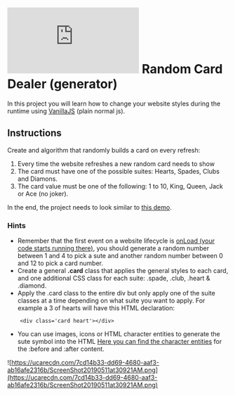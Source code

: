 # ![alt text](https://assets.breatheco.de/apis/img/images.php?blob&random&cat=icon&tags=breathecode,32)  Random Card Dealer (generator)

In this project you will learn how to change your website styles during the runtime using [VanillaJS](https://stackoverflow.com/questions/20435653/what-is-vanillajs) (plain normal js).

## Instructions

Create and algorithm that randomly builds a card on every refresh:

1. Every time the website refreshes a new random card needs to show
2. The card must have one of the possible suites: Hearts, Spades, Clubs and Diamons.
3. The card value must be one of the following: 1 to 10, King, Queen, Jack or Ace (no joker).

In the end, the project needs to look similar to [this demo](https://projects.breatheco.de/json?slug=random-card&preview).

### Hints

- Remember that the first event on a website lifecycle is [onLoad (your code starts running there)](https://www.w3schools.com/jsref/event_onload.asp), you should generate a random number between 1 and 4 to pick a sute and another random number between 0 and 12 to pick a card number.
- Create a general **.card** class that applies the general styles to each card, and one additional CSS class for each suite: .spade, .club, .heart & .diamond.
- Apply the .card class to the entire div but only apply one of the suite classes at a time depending on what suite you want to apply. For example a 3 of hearts will have this HTML declaration:
```
    <div class='card heart'></div>
```
- You can use images, icons or HTML character entities to generate the sute symbol into the HTML [Here you can find the character entities](https://brajeshwar.github.io/entities/) for the :before and :after content.

![https://ucarecdn.com/7cd14b33-dd69-4680-aaf3-ab16afe2316b/ScreenShot20190511at30921AM.png](https://ucarecdn.com/7cd14b33-dd69-4680-aaf3-ab16afe2316b/ScreenShot20190511at30921AM.png)